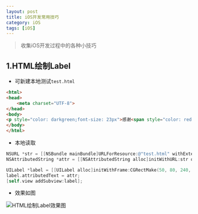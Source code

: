 ```yaml
---
layout: post
title: iOS开发常用技巧
category: iOS
tags: [iOS]
---
```



> 收集iOS开发过程中的各种小技巧


## 1.HTML绘制Label

* 可新建本地测试`test.html`

```html
<html>
<head>
    <meta charset="UTF-8">
</head>
<body>
<p style="color: darkgreen;font-size: 23px">感谢<span style="color: red;font-size: 25px">A</span>送给<span style="color: cornflowerblue;font-size: 25px">B</span>鲜花</p>
</body>
</html>
```

* 本地读取

```objective-c
NSURL *str = [[NSBundle mainBundle]URLForResource:@"test.html" withExtension:nil];
NSAttributedString *attr = [[NSAttributedString alloc]initWithURL:str options:@{NSDocumentTypeDocumentAttribute:NSHTMLTextDocumentType} documentAttributes:nil error:nil];

UILabel *label = [[UILabel alloc]initWithFrame:CGRectMake(50, 80, 240, 120)];
label.attributedText = attr;
[self.view addSubview:label];
```

* 效果如图

![HTML绘制Label效果图](http://silverbulletzyp.github.io/img/2017-08-18/html_draw_label.png)





